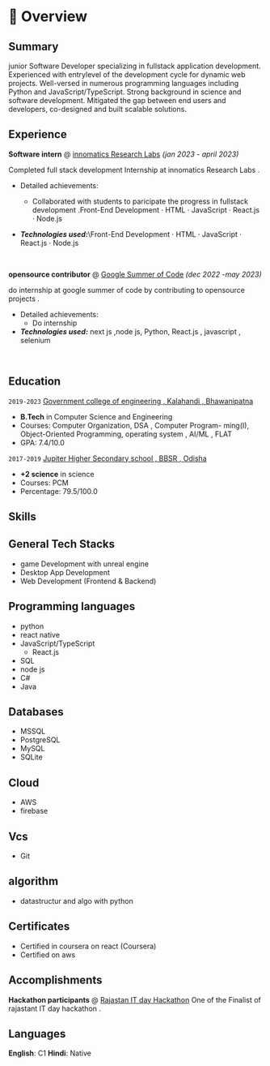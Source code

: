 # 📖 Overview

## Summary

junior Software Developer specializing in fullstack application development. Experienced with entrylevel  of the development cycle for dynamic web projects. Well-versed in numerous programming languages including Python and JavaScript/TypeScript. Strong background in science and software development. Mitigated the gap between end users and developers, co-designed and built scalable solutions.


## Experience

**Software intern** @ [innomatics Research Labs](https://www.innomatics.in/) _(jan 2023 - april 2023)_

Completed full stack development Internship at innomatics Research Labs .
- Detailed achievements:
  - Collaborated with students to paricipate the progress in fullstack development .Front-End Development · HTML · JavaScript · React.js · Node.js

- _**Technologies used:**_\Front-End Development · HTML · JavaScript · React.js · Node.js 

&nbsp;

**opensource contributor** @ [Google Summer of Code](https://summerofcode.withgoogle.com/) _(dec 2022 -may 2023)_

do internship at google summer of code by contributing to opensource projects .
- Detailed achievements:
  - Do internship 
- _**Technologies used:**_ next js ,node js, Python, React.js , javascript , selenium

&nbsp;


## Education
 
`2019-2023` [Government college of engineering , Kalahandi , Bhawanipatna](https://gcekbpatna.ac.in/)
- **B.Tech** in Computer Science and Engineering
- Courses: Computer Organization, DSA , Computer Program-
ming(I), Object-Oriented Programming, operating system , AI/ML , FLAT
 - GPA: 7.4/10.0

`2017-2019` [Jupiter Higher Secondary school , BBSR , Odisha](https://jupiter.ac.in/)
- **+2 science** in science
- Courses: PCM
- Percentage: 79.5/100.0


## Skills

## General Tech Stacks

- game Development with unreal engine
- Desktop App Development
- Web Development (Frontend & Backend)
## Programming languages
- python
- react native
- JavaScript/TypeScript
  - React.js
- SQL
- node js
- C#
- Java
## Databases
- MSSQL
- PostgreSQL
- MySQL
- SQLite
## Cloud
- AWS
- firebase
## Vcs
- Git
## algorithm
 - datastructur and algo with python


## Certificates
- Certified in coursera on react (Coursera)
- Certified on aws 

## Accomplishments
**Hackathon participants** @ [Rajastan IT day Hackathon](https://itday.rajasthan.gov.in/content/raj/it-day/en/home.html) 
One of the Finalist of rajastant IT day hackathon .
## Languages
**English**: C1
**Hindi**: Native